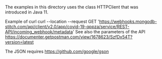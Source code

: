 The examples in this directory uses the class HTTPClient that was introduced in
Java 11.

Example of curl
curl --location --request GET 'https://webhooks.mongodb-stitch.com/api/client/v2.0/app/covid-19-qppza/service/REST-API/incoming_webhook/metadata'
See also the parameters of the API https://documenter.getpostman.com/view/1678623/SzfDx54T?version=latest

The JSON requires https://github.com/google/gson
